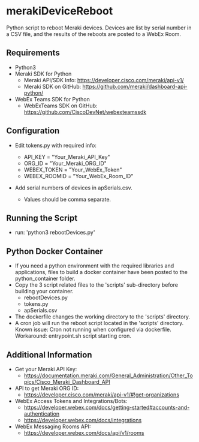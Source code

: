 # merakiDeviceReboot
Python script to reboot Meraki devices.  Devices are list by serial number in a CSV file, and the results of the reboots are posted to a WebEx Room.


## Requirements
* Python3
* Meraki SDK for Python
  * Meraki API/SDK Info: https://developer.cisco.com/meraki/api-v1/
  * Meraki SDK on GitHub: https://github.com/meraki/dashboard-api-python/
* WebEx Teams SDK for Python
  * WebExTeams SDK on GitHub: https://github.com/CiscoDevNet/webexteamssdk


## Configuration
* Edit tokens.py with required info:
  * API_KEY = "Your_Meraki_API_Key"
  * ORG_ID = "Your_Meraki_ORG_ID"
  * WEBEX_TOKEN = "Your_WebEx_Token"
  * WEBEX_ROOMID = "Your_WebEx_Room_ID"

* Add serial numbers of devices in apSerials.csv.  
  * Values should be comma separate.


## Running the Script
* run: 'python3 rebootDevices.py'


## Python Docker Container
* If you need a python environment with the required libraries and applications, files to build a docker container have been posted to the python_container folder.
* Copy the 3 script related files to the 'scripts' sub-directory before building your container.
  * rebootDevices.py
  * tokens.py
  * apSerials.csv 
* The dockerfile changes the working directory to the 'scripts' directory.
* A cron job will run the reboot script located in the 'scripts' directory.
  Known issue: Cron not running when configured via dockerfile.
  Workaround: entrypoint.sh script starting cron.


## Additional Information
* Get your Meraki API Key:
  * https://documentation.meraki.com/General_Administration/Other_Topics/Cisco_Meraki_Dashboard_API
* API to get Meraki ORG ID:
  * https://developer.cisco.com/meraki/api-v1/#!get-organizations
* WebEx Access Tokens and Integrations/Bots:
  * https://developer.webex.com/docs/getting-started#accounts-and-authentication
  * https://developer.webex.com/docs/integrations
* WebEx Messaging Rooms API:
  * https://developer.webex.com/docs/api/v1/rooms
